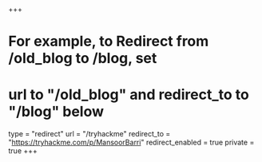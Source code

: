 +++
# For example, to Redirect from /old_blog to /blog, set 
# url to "/old_blog" and redirect_to to "/blog" below
type = "redirect"
url = "/tryhackme"
redirect_to = "https://tryhackme.com/p/MansoorBarri"
redirect_enabled = true
private = true
+++